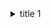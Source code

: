 <details>
    <summary>title 1</summary>
<details>  
    <summary>title 1.1</summary>
content  
</details>
</details>

